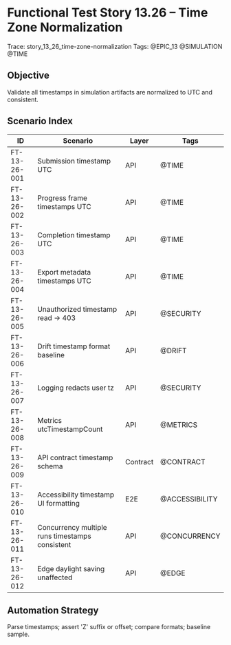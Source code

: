 # Functional Test Story 13.26 – Time Zone Normalization

Trace: story_13_26_time-zone-normalization
Tags: @EPIC_13 @SIMULATION @TIME

## Objective
Validate all timestamps in simulation artifacts are normalized to UTC and consistent.

## Scenario Index
| ID | Scenario | Layer | Tags |
|----|----------|-------|------|
| FT-13-26-001 | Submission timestamp UTC | API | @TIME |
| FT-13-26-002 | Progress frame timestamps UTC | API | @TIME |
| FT-13-26-003 | Completion timestamp UTC | API | @TIME |
| FT-13-26-004 | Export metadata timestamps UTC | API | @TIME |
| FT-13-26-005 | Unauthorized timestamp read -> 403 | API | @SECURITY |
| FT-13-26-006 | Drift timestamp format baseline | API | @DRIFT |
| FT-13-26-007 | Logging redacts user tz | API | @SECURITY |
| FT-13-26-008 | Metrics utcTimestampCount | API | @METRICS |
| FT-13-26-009 | API contract timestamp schema | Contract | @CONTRACT |
| FT-13-26-010 | Accessibility timestamp UI formatting | E2E | @ACCESSIBILITY |
| FT-13-26-011 | Concurrency multiple runs timestamps consistent | API | @CONCURRENCY |
| FT-13-26-012 | Edge daylight saving unaffected | API | @EDGE |

## Automation Strategy
Parse timestamps; assert 'Z' suffix or offset; compare formats; baseline sample.
